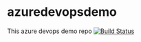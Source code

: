 # azuredevopsdemo
This azure devops demo repo
[![Build Status](https://azuredevopspro.visualstudio.com/azurepipeline/_apis/build/status/ashishrajsrivastava.azuredevopsdemo)](https://azuredevopspro.visualstudio.com/azurepipeline/_build/latest?definitionId=4)
